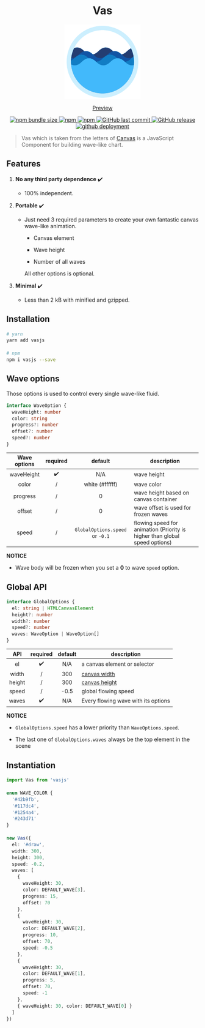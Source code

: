 <h1 align="center">Vas</h1>

<p align="center">
  <img align="center" src="./config/preview.gif">
</p>

<p align="center">
  <a href="https://lbwa.github.io/vas.js">Preview</a>
</p>

<p align="center">
  <a href="https://lbwa.github.io/vas.js">
    <img src="https://img.shields.io/bundlephobia/minzip/vasjs.svg?style=flat-square" alt="npm bundle size"/>
  </a>
  <a href="https://www.npmjs.com/package/vasjs">
    <img src="https://img.shields.io/npm/dt/vasjs.svg?style=flat-square" alt="npm"/>
  </a>
  <a href="https://www.npmjs.com/package/vasjs">
    <img alt="npm" src="https://img.shields.io/npm/v/vasjs.svg?logo=npm&style=flat-square">
  </a>
  <a href="https://lbwa.github.io/vas.js">
    <img alt="GitHub last commit" src="https://img.shields.io/github/last-commit/lbwa/vas.js.svg?style=flat-square">
  </a>
  <a href="https://github.com/lbwa/vas.js/releases">
    <img alt="GitHub release" src="https://img.shields.io/github/release/lbwa/vas.js.svg?logo=github&style=flat-square">
  </a>
  <a href="https://lbwa.github.io/vas.js">
    <img src="https://img.shields.io/website/https/lbwa.github.io/vas.js.svg?logo=github&style=flat-square&up_message=online" alt="github deployment"/>
  </a>
</p>

> Vas which is taken from the letters of [Canvas](https://developer.mozilla.org/en-US/docs/Web/API/Canvas_API) is a JavaScript Component for building wave-like chart.

## Features

1. **No any third party dependence** ✔️

   - 100% independent.

1. **Portable** ✔️

   - Just need 3 required parameters to create your own fantastic canvas wave-like animation.

     - Canvas element

     - Wave height

     - Number of all waves

     All other options is optional.

1. **Minimal** ✔️
   - Less than 2 kB with minified and gzipped.

## Installation

```bash
# yarn
yarn add vasjs

# npm
npm i vasjs --save
```

## Wave options

Those options is used to control every single wave-like fluid.

```ts
interface WaveOption {
  waveHeight: number
  color: string
  progress?: number
  offset?: number
  speed?: number
}
```

| Wave options | required |             default             | description                                                                |
| :----------: | :------: | :-----------------------------: | -------------------------------------------------------------------------- |
|  waveHeight  |    ✔️    |               N/A               | wave height                                                                |
|    color     |    /     |         white (#ffffff)         | wave color                                                                 |
|   progress   |    /     |                0                | wave height based on canvas container                                      |
|    offset    |    /     |                0                | wave offset is used for frozen waves                                       |
|    speed     |    /     | `GlobalOptions.speed` or `-0.1` | flowing speed for animation (Priority is higher than global speed options) |

**NOTICE**

- Wave body will be frozen when you set a **0** to wave `speed` option.

## Global API

```ts
interface GlobalOptions {
  el: string | HTMLCanvasElement
  height?: number
  width?: number
  speed?: number
  waves: WaveOption | WaveOption[]
}
```

|  API   | required | default | description                         |
| :----: | :------: | :-----: | ----------------------------------- |
|   el   |    ✔️    |   N/A   | a canvas element or selector        |
| width  |    /     |   300   | [canvas width]                      |
| height |    /     |   300   | [canvas height]                     |
| speed  |    /     |  -0.5   | global flowing speed                |
| waves  |    ✔️    |   N/A   | Every flowing wave with its options |

[canvas width]: https://developer.mozilla.org/en-US/docs/Web/API/HTMLCanvasElement/width
[canvas height]: https://developer.mozilla.org/en-US/docs/Web/API/HTMLCanvasElement/height

**NOTICE**

- `GlobalOptions.speed` has a lower priority than `WaveOptions.speed`.

- The last one of `GlobalOptions.waves` always be the top element in the scene

## Instantiation

```ts
import Vas from 'vasjs'

enum WAVE_COLOR {
  '#42b9fb',
  '#117dc4',
  '#1254a4',
  '#243d71'
}

new Vas({
  el: '#draw',
  width: 300,
  height: 300,
  speed: -0.2,
  waves: [
    {
      waveHeight: 30,
      color: DEFAULT_WAVE[3],
      progress: 15,
      offset: 70
    },
    {
      waveHeight: 30,
      color: DEFAULT_WAVE[2],
      progress: 10,
      offset: 70,
      speed: -0.5
    },
    {
      waveHeight: 30,
      color: DEFAULT_WAVE[1],
      progress: 5,
      offset: 70,
      speed: -1
    },
    { waveHeight: 30, color: DEFAULT_WAVE[0] }
  ]
})
```

